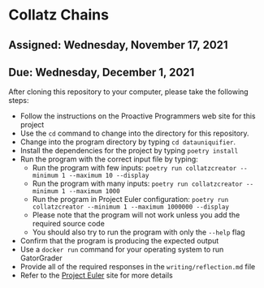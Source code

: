 # Collatz Chains

## Assigned: Wednesday, November 17, 2021
## Due: Wednesday, December 1, 2021

After cloning this repository to your computer, please take the following steps:

- Follow the instructions on the Proactive Programmers web site for this project
- Use the `cd` command to change into the directory for this repository.
- Change into the program directory by typing `cd datauniquifier`.
- Install the dependencies for the project by typing `poetry install`
- Run the program with the correct input file by typing:
  - Run the program with few inputs: `poetry run collatzcreator --minimum 1 --maximum 10 --display`
  - Run the program with many inputs: `poetry run collatzcreator --minimum 1 --maximum 1000`
  - Run the program in Project Euler configuration: `poetry run collatzcreator --minimum 1 --maximum 1000000 --display`
  - Please note that the program will not work unless you add the required source code
  - You should also try to run the program with only the `--help` flag
- Confirm that the program is producing the expected output
- Use a `docker run` command for your operating system to run GatorGrader
- Provide all of the required responses in the `writing/reflection.md` file
- Refer to the [Project Euler](https://projecteuler.net/problem=14) site for more details
